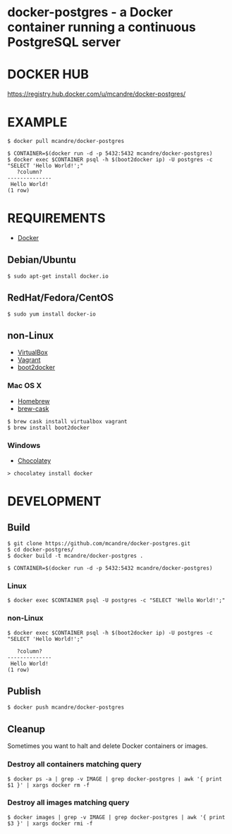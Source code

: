 # docker-postgres - a Docker container running a continuous PostgreSQL server

# DOCKER HUB

https://registry.hub.docker.com/u/mcandre/docker-postgres/

# EXAMPLE

```
$ docker pull mcandre/docker-postgres

$ CONTAINER=$(docker run -d -p 5432:5432 mcandre/docker-postgres)
$ docker exec $CONTAINER psql -h $(boot2docker ip) -U postgres -c "SELECT 'Hello World!';"
   ?column?   
--------------
 Hello World!
(1 row)
```

# REQUIREMENTS

* [Docker](https://www.docker.com/)

## Debian/Ubuntu

```
$ sudo apt-get install docker.io
```

## RedHat/Fedora/CentOS

```
$ sudo yum install docker-io
```

## non-Linux

* [VirtualBox](https://www.virtualbox.org/)
* [Vagrant](https://www.vagrantup.com/)
* [boot2docker](http://boot2docker.io/)

### Mac OS X

* [Homebrew](http://brew.sh/)
* [brew-cask](http://caskroom.io/)

```
$ brew cask install virtualbox vagrant
$ brew install boot2docker
```

### Windows

* [Chocolatey](https://chocolatey.org/)

```
> chocolatey install docker
```

# DEVELOPMENT

## Build

```
$ git clone https://github.com/mcandre/docker-postgres.git
$ cd docker-postgres/
$ docker build -t mcandre/docker-postgres .

$ CONTAINER=$(docker run -d -p 5432:5432 mcandre/docker-postgres)
```

### Linux

```
$ docker exec $CONTAINER psql -U postgres -c "SELECT 'Hello World!';"
```

### non-Linux

```
$ docker exec $CONTAINER psql -h $(boot2docker ip) -U postgres -c "SELECT 'Hello World!';"
```

```
   ?column?   
--------------
 Hello World!
(1 row)
```

## Publish

```
$ docker push mcandre/docker-postgres
```

## Cleanup

Sometimes you want to halt and delete Docker containers or images.

### Destroy all containers matching query

```
$ docker ps -a | grep -v IMAGE | grep docker-postgres | awk '{ print $1 }' | xargs docker rm -f
```

### Destroy all images matching query

```
$ docker images | grep -v IMAGE | grep docker-postgres | awk '{ print $3 }' | xargs docker rmi -f
```
